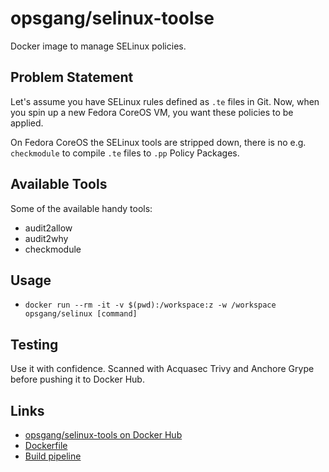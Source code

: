 # opsgang/selinux-toolse

Docker image to manage SELinux policies.

## Problem Statement

Let's assume you have SELinux rules defined as `.te` files in Git.
Now, when you spin up a new Fedora CoreOS VM, you want these policies
to be applied.

On Fedora CoreOS the SELinux tools are stripped down, there is no e.g. `checkmodule`
to compile `.te` files to `.pp` Policy Packages.

## Available Tools

Some of the available handy tools:

* audit2allow
* audit2why
* checkmodule


## Usage

* `docker run --rm -it -v $(pwd):/workspace:z -w /workspace opsgang/selinux [command]`

## Testing

Use it with confidence. Scanned with Acquasec Trivy and Anchore Grype before
pushing it to Docker Hub.

## Links

* [opsgang/selinux-tools on Docker Hub](https://hub.docker.com/r/opsgang/selinux-tools)
* [Dockerfile](https://github.com/opsgang/docker_selinux_tools/blob/main/Dockerfile)
* [Build pipeline](https://github.com/opsgang/selinux-tools/tree/main/.github/workflows)
